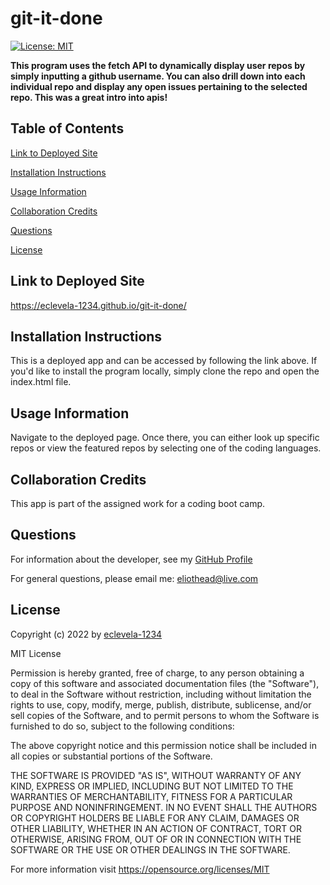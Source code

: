 
# git-it-done
[![License: MIT](https://img.shields.io/badge/License-MIT-yellow.svg)](https://opensource.org/licenses/MIT)

**This program uses the fetch API to dynamically display user repos by simply inputting a github username. You can also drill down into each individual repo and display any open issues pertaining to the selected repo. This was a great intro into apis!**

## Table of Contents


[Link to Deployed Site](#link-to-deployed-site)

[Installation Instructions](#installation-instructions)

[Usage Information](#usage-information)

[Collaboration Credits](#collaboration-credits)

[Questions](#questions)

[License](#license)


## Link to Deployed Site

https://eclevela-1234.github.io/git-it-done/
## Installation Instructions

This is a deployed app and can be accessed by following the link above. If you'd like to install the program locally, simply clone the repo and open the index.html file.
## Usage Information

Navigate to the deployed page. Once there, you can either look up specific repos or view the featured repos by selecting one of the coding languages. 
## Collaboration Credits

This app is part of the assigned work for a coding boot camp.
## Questions
For information about the developer, see my [GitHub Profile](https://github.com/eclevela-1234)

For general questions, please email me: eliothead@live.com
## License
Copyright (c)  2022 by [eclevela-1234](https://github.com/eclevela-1234)

MIT License

Permission is hereby granted, free of charge, to any person obtaining a copy
of this software and associated documentation files (the "Software"), to deal
in the Software without restriction, including without limitation the rights
to use, copy, modify, merge, publish, distribute, sublicense, and/or sell
copies of the Software, and to permit persons to whom the Software is
furnished to do so, subject to the following conditions:

The above copyright notice and this permission notice shall be included in all
copies or substantial portions of the Software.

THE SOFTWARE IS PROVIDED "AS IS", WITHOUT WARRANTY OF ANY KIND, EXPRESS OR
IMPLIED, INCLUDING BUT NOT LIMITED TO THE WARRANTIES OF MERCHANTABILITY,
FITNESS FOR A PARTICULAR PURPOSE AND NONINFRINGEMENT. IN NO EVENT SHALL THE
AUTHORS OR COPYRIGHT HOLDERS BE LIABLE FOR ANY CLAIM, DAMAGES OR OTHER
LIABILITY, WHETHER IN AN ACTION OF CONTRACT, TORT OR OTHERWISE, ARISING FROM,
OUT OF OR IN CONNECTION WITH THE SOFTWARE OR THE USE OR OTHER DEALINGS IN THE
SOFTWARE.

For more information visit https://opensource.org/licenses/MIT

